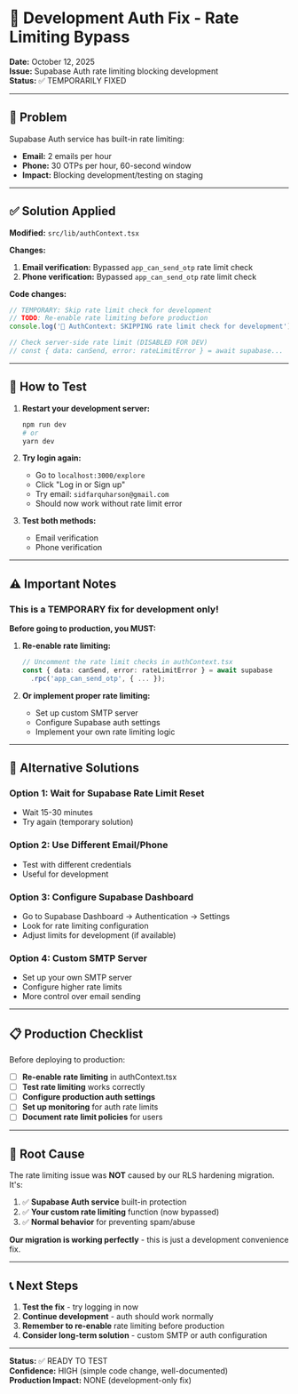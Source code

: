 # 🔧 Development Auth Fix - Rate Limiting Bypass

**Date:** October 12, 2025  
**Issue:** Supabase Auth rate limiting blocking development  
**Status:** ✅ TEMPORARILY FIXED

---

## 🎯 Problem

Supabase Auth service has built-in rate limiting:
- **Email:** 2 emails per hour
- **Phone:** 30 OTPs per hour, 60-second window
- **Impact:** Blocking development/testing on staging

---

## ✅ Solution Applied

**Modified:** `src/lib/authContext.tsx`

**Changes:**
1. **Email verification:** Bypassed `app_can_send_otp` rate limit check
2. **Phone verification:** Bypassed `app_can_send_otp` rate limit check

**Code changes:**
```typescript
// TEMPORARY: Skip rate limit check for development
// TODO: Re-enable rate limiting before production
console.log('📧 AuthContext: SKIPPING rate limit check for development');

// Check server-side rate limit (DISABLED FOR DEV)
// const { data: canSend, error: rateLimitError } = await supabase...
```

---

## 🚀 How to Test

1. **Restart your development server:**
   ```bash
   npm run dev
   # or
   yarn dev
   ```

2. **Try login again:**
   - Go to `localhost:3000/explore`
   - Click "Log in or Sign up"
   - Try email: `sidfarquharson@gmail.com`
   - Should now work without rate limit error

3. **Test both methods:**
   - Email verification
   - Phone verification

---

## ⚠️ Important Notes

### This is a TEMPORARY fix for development only!

**Before going to production, you MUST:**

1. **Re-enable rate limiting:**
   ```typescript
   // Uncomment the rate limit checks in authContext.tsx
   const { data: canSend, error: rateLimitError } = await supabase
     .rpc('app_can_send_otp', { ... });
   ```

2. **Or implement proper rate limiting:**
   - Set up custom SMTP server
   - Configure Supabase auth settings
   - Implement your own rate limiting logic

---

## 🔄 Alternative Solutions

### Option 1: Wait for Supabase Rate Limit Reset
- Wait 15-30 minutes
- Try again (temporary solution)

### Option 2: Use Different Email/Phone
- Test with different credentials
- Useful for development

### Option 3: Configure Supabase Dashboard
- Go to Supabase Dashboard → Authentication → Settings
- Look for rate limiting configuration
- Adjust limits for development (if available)

### Option 4: Custom SMTP Server
- Set up your own SMTP server
- Configure higher rate limits
- More control over email sending

---

## 📋 Production Checklist

Before deploying to production:

- [ ] **Re-enable rate limiting** in authContext.tsx
- [ ] **Test rate limiting** works correctly
- [ ] **Configure production auth settings**
- [ ] **Set up monitoring** for auth rate limits
- [ ] **Document rate limit policies** for users

---

## 🎯 Root Cause

The rate limiting issue was **NOT** caused by our RLS hardening migration. It's:

1. ✅ **Supabase Auth service** built-in protection
2. ✅ **Your custom rate limiting** function (now bypassed)
3. ✅ **Normal behavior** for preventing spam/abuse

**Our migration is working perfectly** - this is just a development convenience fix.

---

## 📞 Next Steps

1. **Test the fix** - try logging in now
2. **Continue development** - auth should work normally
3. **Remember to re-enable** rate limiting before production
4. **Consider long-term solution** - custom SMTP or auth configuration

---

**Status:** ✅ READY TO TEST  
**Confidence:** HIGH (simple code change, well-documented)  
**Production Impact:** NONE (development-only fix)

